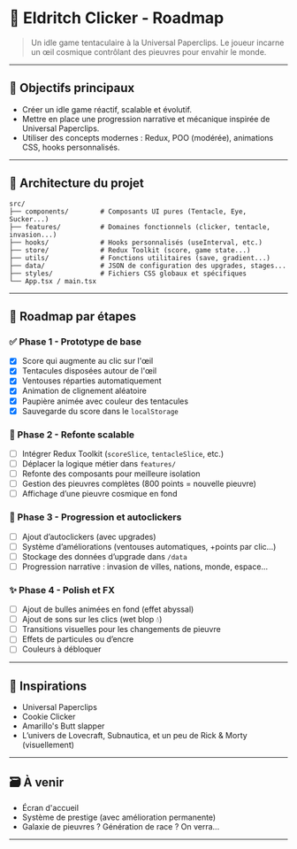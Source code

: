 # 🐙 Eldritch Clicker - Roadmap

> Un idle game tentaculaire à la Universal Paperclips. Le joueur incarne un œil cosmique contrôlant des pieuvres pour envahir le monde.

---

## 🎯 Objectifs principaux

- Créer un idle game réactif, scalable et évolutif.
- Mettre en place une progression narrative et mécanique inspirée de Universal Paperclips.
- Utiliser des concepts modernes : Redux, POO (modérée), animations CSS, hooks personnalisés.

---

## 🧱 Architecture du projet

```
src/
├── components/        # Composants UI pures (Tentacle, Eye, Sucker...)
├── features/          # Domaines fonctionnels (clicker, tentacle, invasion...)
├── hooks/             # Hooks personnalisés (useInterval, etc.)
├── store/             # Redux Toolkit (score, game state...)
├── utils/             # Fonctions utilitaires (save, gradient...)
├── data/              # JSON de configuration des upgrades, stages...
├── styles/            # Fichiers CSS globaux et spécifiques
└── App.tsx / main.tsx
```

---

## 🧭 Roadmap par étapes

### ✅ Phase 1 - Prototype de base

- [x] Score qui augmente au clic sur l'œil
- [x] Tentacules disposées autour de l'œil
- [x] Ventouses réparties automatiquement
- [x] Animation de clignement aléatoire
- [x] Paupière animée avec couleur des tentacules
- [x] Sauvegarde du score dans le `localStorage`

### 🔄 Phase 2 - Refonte scalable

- [ ] Intégrer Redux Toolkit (`scoreSlice`, `tentacleSlice`, etc.)
- [ ] Déplacer la logique métier dans `features/`
- [ ] Refonte des composants pour meilleure isolation
- [ ] Gestion des pieuvres complètes (800 points = nouvelle pieuvre)
- [ ] Affichage d’une pieuvre cosmique en fond

### 🧠 Phase 3 - Progression et autoclickers

- [ ] Ajout d’autoclickers (avec upgrades)
- [ ] Système d’améliorations (ventouses automatiques, +points par clic...)
- [ ] Stockage des données d’upgrade dans `/data`
- [ ] Progression narrative : invasion de villes, nations, monde, espace...

### ✨ Phase 4 - Polish et FX

- [ ] Ajout de bulles animées en fond (effet abyssal)
- [ ] Ajout de sons sur les clics (wet blop 💧)
- [ ] Transitions visuelles pour les changements de pieuvre
- [ ] Effets de particules ou d’encre
- [ ] Couleurs à débloquer

---

## 🧬 Inspirations

- Universal Paperclips
- Cookie Clicker
- Amarillo's Butt slapper
- L’univers de Lovecraft, Subnautica, et un peu de Rick & Morty (visuellement)

---

## 🗃️ À venir

- Écran d'accueil
- Système de prestige (avec amélioration permanente)
- Galaxie de pieuvres ? Génération de race ? On verra...

---
